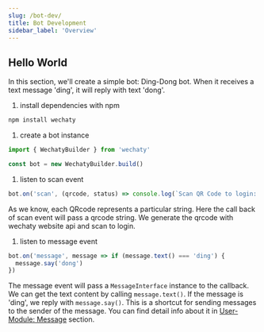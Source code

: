 ```yaml
---
slug: /bot-dev/
title: Bot Development
sidebar_label: 'Overview'
---
```


## Hello World

In this section, we'll create a simple bot: Ding-Dong bot. When it receives a text message 'ding', it will reply with text 'dong'.

1. install dependencies with npm

```bash
npm install wechaty
```

1. create a bot instance

```ts
import { WechatyBuilder } from 'wechaty'

const bot = new WechatyBuilder.build()
```

1. listen to scan event

```ts
bot.on('scan', (qrcode, status) => console.log(`Scan QR Code to login: ${status}\nhttps://wechaty.js.org/qrcode/${encodeURIComponent(qrcode)}`))
```

As we know, each QRcode represents a particular string. Here the call back of scan event will pass a qrcode string. We generate the qrcode with wechaty website api and scan to login.

1. listen to message event

```ts
bot.on('message', message => if (message.text() === 'ding') {
  message.say('dong')
})
```

The message event will pass a ```MessageInterface``` instance to the callback. We can get the text content by calling ```message.text()```. If the message is 'ding', we reply with ```message.say()```. This is a shortcut for sending messages to the sender of the message. You can find detail info about it in [User-Module: Message](bot-dev/user-module-message.md) section.
